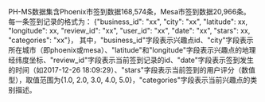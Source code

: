 PH-MS数据集含Phoenix市签到数据168,574条，Mesa市签到数据20,966条。
每一条签到记录的格式为：
{"business_id": "xx", "city": "xx", "latitude": xx, "longitude": xx, "review_id": "xx", "user_id": "xx", "date": "xx", "stars": xx, "categories": "xx"}，
其中，"business_id"字段表示兴趣点id、"city"字段表示所在城市（即phoenix或mesa）、"latitude"和"longitude"字段表示兴趣点的地理经纬度坐标、"review_id"字段表示当前签到记录的id、"date"字段表示签到发生的时间（如2017-12-26 18:09:29）、"stars"字段表示当前签到的用户评分（数值型），取值范围为{1.0, 2.0, 3.0, 4.0, 5.0}，"categories"字段表示当前兴趣点的类别描述。
